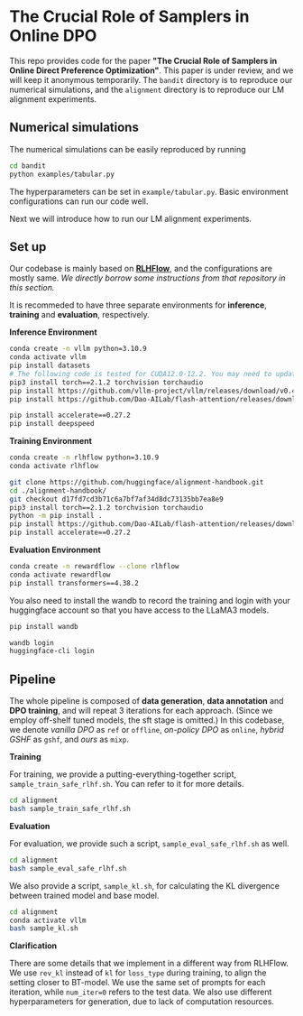 # The Crucial Role of Samplers in Online DPO

This repo provides code for the paper **"The Crucial Role of Samplers in Online Direct Preference Optimization"**. This paper is under review, and we will keep it anonymous temporarily. The `bandit` directory is to reproduce our numerical simulations, and the `alignment` directory is to reproduce our LM alignment experiments. 

## Numerical simulations
The numerical simulations can be easily reproduced by running
```bash
cd bandit
python examples/tabular.py
```
The hyperparameters can be set in `example/tabular.py`. Basic environment configurations can run our code well. 

Next we will introduce how to run our LM alignment experiments.

## Set up
Our codebase is mainly based on [**RLHFlow**](https://github.com/RLHFlow/Online-RLHF), and the configurations are mostly same. *We directly borrow some instructions from that repository in this section.*

It is recommeded to have three separate environments for **inference**, **training** and **evaluation**, respectively. 

**Inference Environment**

```sh
conda create -n vllm python=3.10.9
conda activate vllm
pip install datasets
# The following code is tested for CUDA12.0-12.2. You may need to update the torch and flash-attention sources according to your own CUDA version
pip3 install torch==2.1.2 torchvision torchaudio
pip install https://github.com/vllm-project/vllm/releases/download/v0.4.0/vllm-0.4.0-cp310-cp310-manylinux1_x86_64.whl 
pip install https://github.com/Dao-AILab/flash-attention/releases/download/v2.5.7/flash_attn-2.5.7+cu122torch2.1cxx11abiFALSE-cp310-cp310-linux_x86_64.whl

pip install accelerate==0.27.2
pip install deepspeed
```

**Training Environment**

```sh
conda create -n rlhflow python=3.10.9
conda activate rlhflow

git clone https://github.com/huggingface/alignment-handbook.git
cd ./alignment-handbook/
git checkout d17fd7cd3b71c6a7bf7af34d8dc73135bb7ea8e9
pip3 install torch==2.1.2 torchvision torchaudio
python -m pip install .
pip install https://github.com/Dao-AILab/flash-attention/releases/download/v2.5.7/flash_attn-2.5.7+cu122torch2.1cxx11abiFALSE-cp310-cp310-linux_x86_64.whl
pip install accelerate==0.27.2
```

**Evaluation Environment**
```sh
conda create -n rewardflow --clone rlhflow
conda activate rewardflow
pip install transformers==4.38.2
```

You also need to install the wandb to record the training and login with your huggingface account so that you have access to the LLaMA3 models.

```sh
pip install wandb

wandb login
huggingface-cli login
```

## Pipeline

The whole pipeline is composed of **data generation**, **data annotation** and **DPO training**, and will repeat $3$ iterations for each approach. (Since we employ off-shelf tuned models, the sft stage is omitted.) In this codebase, we denote *vanilla DPO* as `ref` or `offline`, *on-policy DPO* as `online`, *hybrid GSHF* as `gshf`, and *ours* as `mixp`.

**Training**

For training, we provide a putting-everything-together script, `sample_train_safe_rlhf.sh`. You can refer to it for more details.
```bash
cd alignment
bash sample_train_safe_rlhf.sh
```

**Evaluation**

For evaluation, we provide such a script, `sample_eval_safe_rlhf.sh` as well.
```bash
cd alignment
bash sample_eval_safe_rlhf.sh
```

We also provide a script, `sample_kl.sh`, for calculating the KL divergence between trained model and base model.
```bash
cd alignment
conda activate vllm
bash sample_kl.sh
```

**Clarification**

There are some details that we implement in a different way from RLHFlow. We use `rev_kl` instead of `kl` for `loss_type` during training, to align the setting closer to BT-model. We use the same set of prompts for each iteration, while `num_iter=0` refers to the test data. We also use different hyperparameters for generation, due to lack of computation resources.